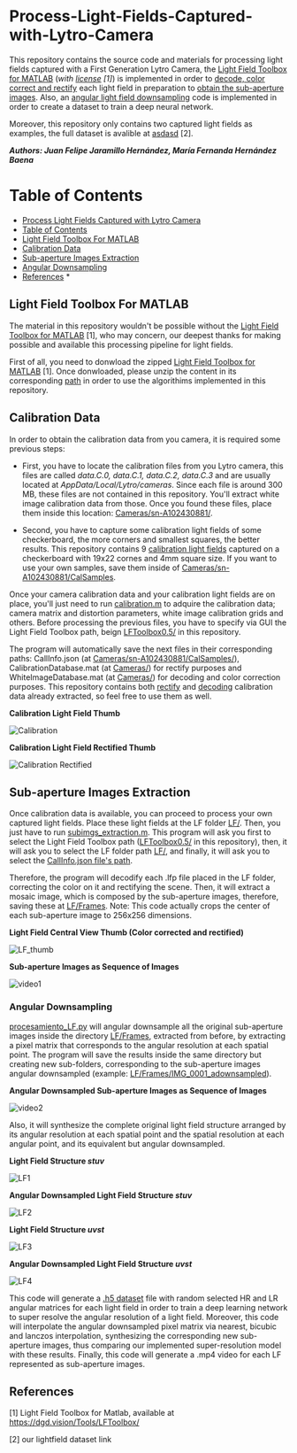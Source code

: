 # Process-Light-Fields-Captured-with-Lytro-Camera
This repository contains the source code and materials for processing light fields captured with a First Generation Lytro Camera, the [Light Field Toolbox for MATLAB](https://dgd.vision/Tools/LFToolbox/) (*with [license](LFToolbox0.5/LICENSE.txt) [1]*) is implemented in order to [decode, color correct and rectify](calibration.m) each light field in preparation to [obtain the sub-aperture images](subimgs_extraction.m). Also, an [angular light field downsampling](procesamiento_LF.py) code is implemented in order to create a dataset to train a deep neural network.

Moreover, this repository only contains two captured light fields as examples, the full dataset is avalible at [asdasd](asdasd) [2].

***Authors: Juan Felipe Jaramillo Hernández, María Fernanda Hernández Baena***

Table of Contents
=================

<!--ts-->
   * [Process Light Fields Captured with Lytro Camera](#Process-Light-Fields-Captured-with-Lytro-Camera)
   * [Table of Contents](#Table-of-Contents)
   * [Light Field Toolbox For MATLAB](#Light-Field-Toolbox-For-MATLAB)
   * [Calibration Data](#Calibration-Data)
   * [Sub-aperture Images Extraction](#Sub-aperture-Images-Extraction)
   * [Angular Downsampling](#Angular-Downsampling)
   * [References](#References)
      * 
<!--te-->

## Light Field Toolbox For MATLAB
The material in this repository wouldn't be possible without the [Light Field Toolbox for MATLAB](https://dgd.vision/Tools/LFToolbox/) [1], who may concern, our deepest thanks for making possible and available this processing pipeline for light fields.

First of all, you need to donwload the zipped [Light Field Toolbox for MATLAB](https://dgd.vision/Tools/LFToolbox/) [1]. Once donwloaded, please unzip the content in its corresponding [path](LFToolbox0.5) in order to use the algorithims implemented in this repository.

## Calibration Data
In order to obtain the calibration data from you camera, it is required some previous steps:

* First, you have to locate the calibration files from you Lytro camera, this files are called *data.C.0, data.C.1, data.C.2, data.C.3* and are usually located at *AppData/Local/Lytro/cameras*. Since each file is around 300 MB, these files are not contained in this repository. You'll extract white image calibration data from those. Once you found these files, place them inside this location: [Cameras/sn-A102430881/](Cameras/sn-A102430881/).

* Second, you have to capture some calibration light fields of some checkerboard, the more corners and smallest squares, the better results. This repository contains 9 [calibration light fields](Cameras/sn-A102430881/CalSamples) captured on a checkerboard with 19x22 cornes and 4mm square size. If you want to use your own samples, save them inside of [Cameras/sn-A102430881/CalSamples](Cameras/sn-A102430881/CalSamples).

Once your camera calibration data and your calibration light fields are on place, you'll just need to run [calibration.m](calibration.m) to adquire the calibration data; camera matrix and distortion parameters, white image calibration grids and others. Before processing the previous files, you have to specify via GUI the Light Field Toolbox path, beign [LFToolbox0.5/](LFToolbox0.5/) in this repository.

The program will automatically save the next files in their corresponding paths: CallInfo.json (at [Cameras/sn-A102430881/CalSamples/](Cameras/sn-A102430881/CalSamples/CallInfo.json)), CalibrationDatabase.mat (at [Cameras/](Cameras/CalibrationDatabase.mat)) for rectify purposes and WhiteImageDatabase.mat (at [Cameras/](Cameras/WhiteImageDatabase.mat)) for decoding and color correction purposes. This repository contains both [rectify](Cameras/sn-A102430881/CalSamples/CallInfo.json) and [decoding](Cameras/WhiteImageDatabase.mat) calibration data already extracted, so feel free to use them as well.

**Calibration Light Field Thumb**

![Calibration](Cameras/sn-A102430881/CalSamples/raw2__Decoded_Thumb.png)

**Calibration Light Field Rectified Thumb**

![Calibration Rectified](Cameras/sn-A102430881/CalSamples/raw2_rectified_Decoded_Thumb.png)

## Sub-aperture Images Extraction

Once calibration data is available, you can proceed to process your own captured light fields. Place these light fields at the LF folder [LF/](LF/). Then, you just have to run [subimgs_extraction.m](subimgs_extraction.m). This program will ask you first to select the Light Field Toolbox path ([LFToolbox0.5/](LFToolbox0.5) in this repository), then, it will ask you to select the LF folder path [LF/](LF/), and finally, it will ask you to select the [CallInfo.json file's path](Cameras/sn-A102430881/CalSamples/CalInfo.json).

Therefore, the program will decodify each .lfp file placed in the LF folder, correcting the color on it and rectifying the scene. Then, it will extract a mosaic image, which is composed by the sub-aperture images, therefore, saving these at [LF/Frames](LF/Frames). Note: This code actually crops the center of each sub-aperture image to 256x256 dimensions.

**Light Field Central View Thumb (Color corrected and rectified)**

![LF_thumb](LF/IMG_0001__Decoded_Thumb.png)

**Sub-aperture Images as Sequence of Images**

![video1](Resources/IMG_0001_video.gif)

### Angular Downsampling

[procesamiento_LF.py](procesamiento_LF.py) will angular downsample all the original sub-aperture images inside the directory [LF/Frames](LF/Frames), extracted from before, by extracting a pixel matrix that corresponds to the angular resolution at each spatial point. The program will save the results inside the same directory but creating new sub-folders, corresponding to the sub-aperture images angular downsampled (example: [LF/Frames/IMG_0001_adownsampled](LF/Frames/IMG_0001_adownsampled)). 

**Angular Downsampled Sub-aperture Images as Sequence of Images**

![video2](Resources/IMG_0001_adonwsampled.gif)

Also, it will synthesize the complete original light field structure arranged by its angular resolution at each spatial point and the spatial resolution at each angular point, and its equivalent but angular downsampled.

**Light Field Structure *stuv***

![LF1](LF/LF_stuv/IMG_0001/IMG_0001_stuv.png)

**Angular Downsampled Light Field Structure *stuv***

![LF2](LF/LF_stuv/IMG_0001_adownsampled/IMG_0001_adownsampled_stuv.png)

**Light Field Structure *uvst***

![LF3](LF/LF_uvst/IMG_0001/IMG_0001_uvst.png)

**Angular Downsampled Light Field Structure *uvst***

![LF4](LF/LF_uvst/IMG_0001_adownsampled/IMG_0001_adownsampled_uvst.png)

This code will generate a [.h5 dataset](https://drive.google.com/uc?id=1FkXZCNqhB57jSXJXwZC0nuWHVbpDKGPY) file with random selected HR and LR angular matrices for each light field in order to train a deep learning network to super resolve the angular resolution of a light field. Moreover, this code will interpolate the angular downsampled pixel matrix via nearest, bicubic and lanczos interpolation, synthesizing the corresponding new sub-aperture images, thus comparing our implemented super-resolution model with these results. Finally, this code will generate a .mp4 video for each LF represented as sub-aperture images.

## References

[1] Light Field Toolbox for Matlab, available at https://dgd.vision/Tools/LFToolbox/

[2] our lightfield dataset link